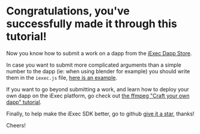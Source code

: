 # Congratulations, you've successfully made it through this tutorial!

Now you know how to submit a work on a dapp from the [iExec Dapp Store](https://dapps.iex.ec).

In case you want to submit more complicated arguments than a simple number to the dapp (ie: when using blender for example) you should write them in the ```iexec.js``` file, [here is an example](https://github.com/iExecBlockchainComputing/iexec-dapp-samples/blob/blender/iexec.js).

If you want to go beyond submitting a work, and learn how to deploy your own dapp on the iExec platform, go check out [the ffmpeg "Craft your own dapp" tutorial](https://www.katacoda.com/sulliwane/scenarios/ffmpeg).

Finally, to help make the iExec SDK better, go to github [give it a star](https://github.com/iExecBlockchainComputing/iexec-sdk), thanks!

Cheers!

